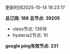 更新时间2025-10-14 18:23:17

**总订阅: 188**
**总节点: 39205**
- vless节点: 13618
- hysteria2节点: 10

**google ping有效节点: 231**
